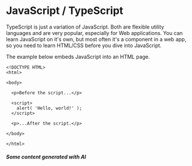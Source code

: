 # JavaScript / TypeScript

TypeScript is just a variation of JavaScript.  Both are flexible utility languages and are very popular, especially for Web applications.  You can learn JavaScript on it's own, but most often it's a component in a web app, so you need to learn HTML/CSS before you dive into JavaScript.

The example below embeds JavaScript into an HTML page.

```
<!DOCTYPE HTML>
<html>

<body>

  <p>Before the script...</p>

  <script>
    alert( 'Hello, world!' );
  </script>

  <p>...After the script.</p>

</body>

</html>
```

##### Some content generated with AI